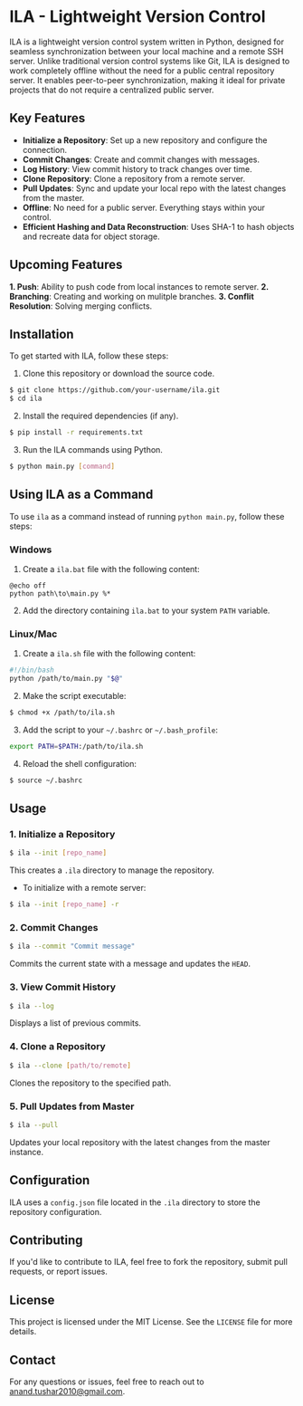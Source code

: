 # ILA - Lightweight Version Control

ILA is a lightweight version control system written in Python, designed for seamless synchronization between your local machine and a remote SSH server. Unlike traditional version control systems like Git, ILA is designed to work completely offline without the need for a public central repository server. It enables peer-to-peer synchronization, making it ideal for private projects that do not require a centralized public server.

## Key Features
- **Initialize a Repository**: Set up a new repository and configure the connection.
- **Commit Changes**: Create and commit changes with messages.
- **Log History**: View commit history to track changes over time.
- **Clone Repository**: Clone a repository from a remote server.
- **Pull Updates**: Sync and update your local repo with the latest changes from the master.
- **Offline**: No need for a public server. Everything stays within your control.
- **Efficient Hashing and Data Reconstruction**: Uses SHA-1 to hash objects and recreate data for object storage.

## Upcoming Features
**1. Push**: Ability to push code from local instances to remote server.
**2. Branching**: Creating and working on mulitple branches.
**3. Conflit Resolution**: Solving merging conflicts.

## Installation
To get started with ILA, follow these steps:

1. Clone this repository or download the source code.
```bash
$ git clone https://github.com/your-username/ila.git
$ cd ila
```

2. Install the required dependencies (if any). 
```bash
$ pip install -r requirements.txt
```

3. Run the ILA commands using Python.
```bash
$ python main.py [command]
```

## Using ILA as a Command
To use `ila` as a command instead of running `python main.py`, follow these steps:

### Windows
1. Create a `ila.bat` file with the following content:
```batch
@echo off
python path\to\main.py %*
```
2. Add the directory containing `ila.bat` to your system `PATH` variable.

### Linux/Mac
1. Create a `ila.sh` file with the following content:
```bash
#!/bin/bash
python /path/to/main.py "$@"
```
2. Make the script executable:
```bash
$ chmod +x /path/to/ila.sh
```
3. Add the script to your `~/.bashrc` or `~/.bash_profile`:
```bash
export PATH=$PATH:/path/to/ila.sh
```
4. Reload the shell configuration:
```bash
$ source ~/.bashrc
```

## Usage

### 1. Initialize a Repository
```bash
$ ila --init [repo_name]
```
This creates a `.ila` directory to manage the repository.

- To initialize with a remote server:
```bash
$ ila --init [repo_name] -r
```

### 2. Commit Changes
```bash
$ ila --commit "Commit message"
```
Commits the current state with a message and updates the `HEAD`.

### 3. View Commit History
```bash
$ ila --log
```
Displays a list of previous commits.

### 4. Clone a Repository
```bash
$ ila --clone [path/to/remote]
```
Clones the repository to the specified path.

### 5. Pull Updates from Master
```bash
$ ila --pull
```
Updates your local repository with the latest changes from the master instance.

## Configuration
ILA uses a `config.json` file located in the `.ila` directory to store the repository configuration.

## Contributing
If you'd like to contribute to ILA, feel free to fork the repository, submit pull requests, or report issues.

## License
This project is licensed under the MIT License. See the `LICENSE` file for more details.

## Contact
For any questions or issues, feel free to reach out to [anand.tushar2010@gmail.com](mailto:anand.tushar2010@gmail.com).

